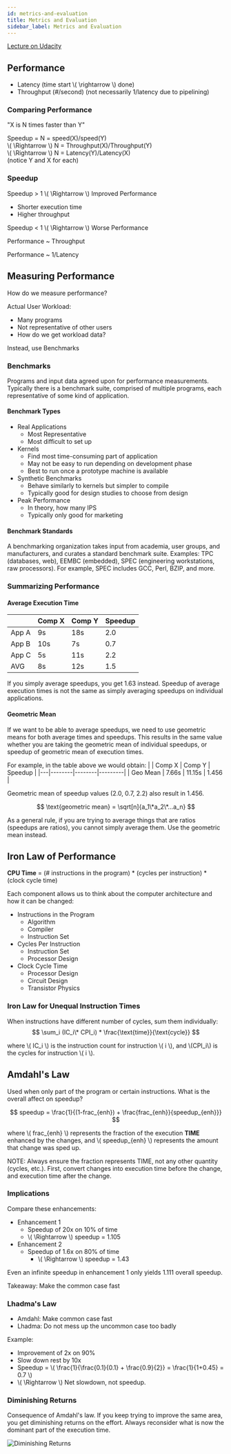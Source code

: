 ```yaml
---
id: metrics-and-evaluation
title: Metrics and Evaluation
sidebar_label: Metrics and Evaluation
---
```


[Lecture on Udacity](https://classroom.udacity.com/courses/ud007/lessons/3650739106/concepts/last-viewed)

## Performance

* Latency (time start \\( \rightarrow \\) done)
* Throughput (#/second) (not necessarily 1/latency due to pipelining)

### Comparing Performance

"X is N times faster than Y"

Speedup = N = speed(X)/speed(Y)    
\\( \Rightarrow \\) N = Throughput(X)/Throughput(Y)    
\\( \Rightarrow \\) N = Latency(Y)/Latency(X)    
(notice Y and X for each)

### Speedup

Speedup > 1 \\( \Rightarrow \\) Improved Performance
* Shorter execution time
* Higher throughput

Speedup < 1 \\( \Rightarrow \\) Worse Performance

Performance ~ Throughput

Performance ~ 1/Latency

## Measuring Performance

How do we measure performance?

Actual User Workload:
* Many programs
* Not representative of other users
* How do we get workload data?

Instead, use Benchmarks

### Benchmarks

Programs and input data agreed upon for performance measurements. Typically there is a benchmark suite, comprised of multiple programs, each representative of some kind of application.

#### Benchmark Types
* Real Applications
  * Most Representative
  * Most difficult to set up
* Kernels
  * Find most time-consuming part of application
  * May not be easy to run depending on development phase
  * Best to run once a prototype machine is available
* Synthetic Benchmarks
  * Behave similarly to kernels but simpler to compile
  * Typically good for design studies to choose from design
* Peak Performance
  * In theory, how many IPS
  * Typically only good for marketing

#### Benchmark Standards

A benchmarking organization takes input from academia, user groups, and manufacturers, and curates a standard benchmark suite. Examples: TPC (databases, web), EEMBC (embedded), SPEC (engineering workstations, raw processors). For example, SPEC includes GCC, Perl, BZIP, and more.

### Summarizing Performance

#### Average Execution Time

|   | Comp X | Comp Y | Speedup |
|---|--------|--------|---------|
| App A |  9s | 18s | 2.0 |
| App B | 10s |  7s | 0.7 |
| App C |  5s | 11s | 2.2 |
| AVG   |  8s | 12s | 1.5 |

If you simply average speedups, you get 1.63 instead. Speedup of average execution times is not the same as simply averaging speedups on individual applications.

#### Geometric Mean

If we want to be able to average speedups, we need to use geometric means for both average times and speedups. This results in the same value whether you are taking the geometric mean of individual speedups, or speedup of geometric mean of execution times.

For example, in the table above we would obtain:
|   | Comp X | Comp Y | Speedup |
|---|--------|--------|---------|
| Geo Mean |  7.66s | 11.15s | 1.456 |

Geometric mean of speedup values (2.0, 0.7, 2.2) also result in 1.456.

$$ \text{geometric mean} = \sqrt[n]{a_1\*a_2\*...a_n} $$

As a general rule, if you are trying to average things that are ratios (speedups are ratios), you cannot simply average them. Use the geometric mean instead.

## Iron Law of Performance

**CPU Time** = (# instructions in the program) * (cycles per instruction) * (clock cycle time)

Each component allows us to think about the computer architecture and how it can be changed:
* Instructions in the Program
  * Algorithm
  * Compiler
  * Instruction Set
* Cycles Per Instruction
  * Instruction Set
  * Processor Design
* Clock Cycle Time
  * Processor Design
  * Circuit Design
  * Transistor Physics

### Iron Law for Unequal Instruction Times

When instructions have different number of cycles, sum them individually:
$$ \sum_i (IC_i\* CPI_i) * \frac{\text{time}}{\text{cycle}} $$

where \\( IC_i \\) is the instruction count for instruction \\( i \\), and \\(CPI_i\\) is the cycles for instruction \\( i \\).

## Amdahl's Law

Used when only part of the program or certain instructions. What is the overall affect on speedup?

$$ speedup = \frac{1}{(1-frac_{enh}) + \frac{frac_{enh}}{speedup_{enh}}} $$

where \\( frac_{enh} \\) represents the fraction of the execution **TIME** enhanced by the changes, and \\( speedup_{enh} \\) represents the amount that change was sped up.

NOTE: Always ensure the fraction represents TIME, not any other quantity (cycles, etc.). First, convert changes into execution time before the change, and execution time after the change.

### Implications

Compare these enhancements:
* Enhancement 1
  * Speedup of 20x on 10% of time
  * \\( \Rightarrow \\) speedup = 1.105
* Enhancement 2
  * Speedup of 1.6x on 80% of time
    * \\( \Rightarrow \\) speedup = 1.43

Even an infinite speedup in enhancement 1 only yields 1.111 overall speedup. 

Takeaway: Make the common case fast

### Lhadma's Law

* Amdahl: Make common case fast
* Lhadma: Do not mess up the uncommon case too badly

Example:
* Improvement of 2x on 90%
* Slow down rest by 10x
* Speedup = \\( \frac{1}{\frac{0.1}{0.1} + \frac{0.9}{2}} = \frac{1}{1+0.45} = 0.7 \\)
* \\( \Rightarrow \\) Net slowdown, not speedup.

### Diminishing Returns

Consequence of Amdahl's law. If you keep trying to improve the same area, you get diminishing returns on the effort. Always reconsider what is now the dominant part of the execution time. 

![Diminishing Returns](https://i.imgur.com/SzjXnRS.png)